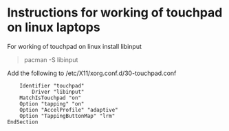 # Instructions for working of touchpad on linux laptops


For working of touchpad on linux install libinput
> pacman -S libinput

Add the following to /etc/X11/xorg.conf.d/30-touchpad.conf


```Section "InputClass"  
    Identifier "touchpad"  
   	    Driver "libinput"  
    MatchIsTouchpad "on"  
    Option "tapping" "on"  
    Option "AccelProfile" "adaptive"  
    Option "TappingButtonMap" "lrm"  
EndSection
